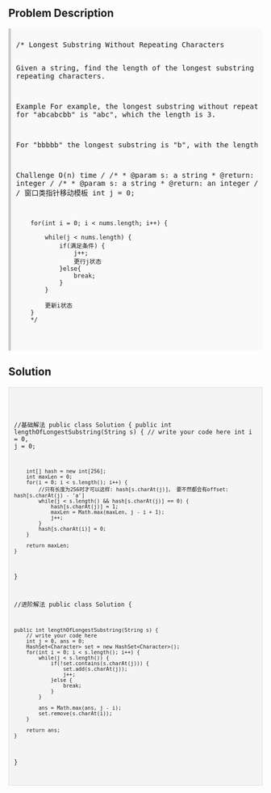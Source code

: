 <style>
  .comment-block { background-color: #f9f9f9; padding: 10px; border-left: 5px solid #ccc; }
  .code-block { background-color: #f4f4f4; padding: 10px; border: 1px solid #ddd; }
</style>

<h2>Problem Description</h2>
<div class='comment-block'>
<pre>
/* Longest Substring Without Repeating Characters 

Given a string, find the length of the longest substring without repeating characters.

Example
For example, the longest substring without repeating letters for "abcabcbb" is "abc", which the length is 3.

For "bbbbb" the longest substring is "b", with the length of 1.

Challenge 
O(n) time
*/
    /**
     * @param s: a string
     * @return: an integer 
     */
    /**
     * @param s: a string
     * @return: an integer 
     */
        /* 窗口类指针移动模板
        int j = 0;

        for(int i = 0; i < nums.length; i++) {

            while(j < nums.length) {
                if(满足条件) {
                    j++;
                    更行j状态
                }else{
                    break;
                }
            }

            更新i状态
        }
        */
</pre>
</div>

<h2>Solution</h2>
<div class='code-block'>
<pre><code class='language-java'>

//基础解法
public class Solution {
    public int lengthOfLongestSubstring(String s) {
        // write your code here
        int i = 0, j = 0;
        
        int[] hash = new int[256];
        int maxLen = 0;
        for(i = 0; i < s.length(); i++) {
            //只有长度为256时才可以这样: hash[s.charAt(j)]， 要不然都会有offset: hash[s.charAt(j) - 'a']
            while(j < s.length() && hash[s.charAt(j)] == 0) {
                hash[s.charAt(j)] = 1;
                maxLen = Math.max(maxLen, j - i + 1);
                j++;
            }
            hash[s.charAt(i)] = 0;
        }
        
        return maxLen;
    }
}


//进阶解法
public class Solution {
    
    public int lengthOfLongestSubstring(String s) {
        // write your code here
        int j = 0, ans = 0;
        HashSet<Character> set = new HashSet<Character>();
        for(int i = 0; i < s.length(); i++) {
            while(j < s.length()) {
                if(!set.contains(s.charAt(j))) {
                    set.add(s.charAt(j));
                    j++;
                }else {
                    break;
                }
            }
            
            ans = Math.max(ans, j - i);
            set.remove(s.charAt(i));
        }
        
        return ans;
    }
}</code></pre>
</div>
